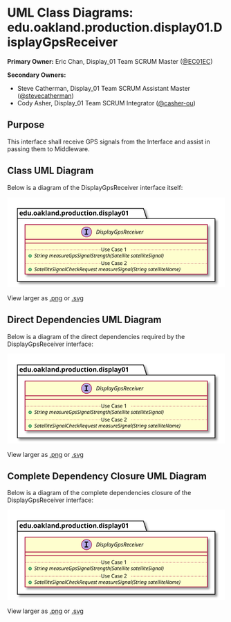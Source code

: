 # UML Class Diagrams: edu.oakland.production.display01.DisplayGpsReceiver

**Primary Owner:** Eric Chan, Display_01 Team SCRUM Master ([@EC01EC](https://github.com/EC01EC/))

**Secondary Owners:**

- Steve Catherman, Display_01 Team SCRUM Assistant Master ([@stevecatherman](https://github.com/stevecatherman/))
- Cody Asher, Display_01 Team SCRUM Integrator ([@casher-ou](https://github.com/casher-ou/))

## Purpose

This interface shall receive GPS signals from the Interface and assist in passing them to Middleware.

## Class UML Diagram

Below is a diagram of the DisplayGpsReceiver interface itself:

![DisplayGpsReceiver](./DisplayGpsReceiver.svg)

View larger as [.png](./DisplayGpsReceiver.png) or [.svg](./DisplayGpsReceiver.svg)

## Direct Dependencies UML Diagram

Below is a diagram of the direct dependencies required by the DisplayGpsReceiver interface:

![DisplayGpsReceiver Direct Dependencies](./DisplayGpsReceiver_DirectDependencies.svg)

View larger as [.png](./DisplayGpsReceiver_DirectDependencies.png) or [.svg](./DisplayGpsReceiver_DirectDependencies.svg)

## Complete Dependency Closure UML Diagram

Below is a diagram of the complete dependencies closure of the DisplayGpsReceiver interface:

![DisplayGpsReceiver Dependency Closure](./DisplayGpsReceiver_Closure.svg)

View larger as [.png](./DisplayGpsReceiver_Closure.png) or [.svg](./DisplayGpsReceiver_Closure.svg)
